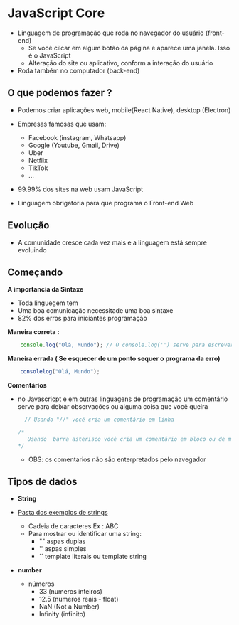 # JavaScript Core

 - Linguagem de programação que roda no navegador do usuário (front-end)
    - Se você cilcar em algum botão da página e aparece uma janela. Isso é o JavaScript
    - Alteração do site ou aplicativo, conform a interação do usuário 
- Roda também no computador (back-end)

## O que podemos fazer ?
- Podemos criar aplicações web, mobile(React Native), desktop (Electron)
- Empresas famosas que usam:
    - Facebook (instagram, Whatsapp)
    - Google (Youtube, Gmail, Drive)
    - Uber
    - Netflix
    - TikTok
    - ...

- 99.99% dos sites na web usam JavaScript
- Linguagem obrigatória para que programa o Front-end Web

## Evolução

- A comunidade cresce cada vez mais e a linguagem está sempre evoluindo


## Começando

 **A importancia da Sintaxe**

- Toda linguegem tem
- Uma boa comunicação necessitade uma boa sintaxe
- 82% dos erros para iniciantes programação

**Maneira correta :** 
```js
    console.log("Olá, Mundo"); // O console.log('') serve para escreveruma mensagem no console do navegador
```

**Maneira errada ( Se esquecer de um ponto sequer o programa da erro)**

```js
    consolelog("Olá, Mundo");
```

**Comentários**
- no Javascricpt e em outras linguagens de programação um comentário serve para deixar observações ou alguma coisa que você queira 
    ```js
      // Usando "//" você cria um comentário em linha 
     ```
    ```js
    /* 
       Usando  barra asterisco você cria um comentário em bloco ou de multiplas linhas
    */
    ``` 
    - OBS: os comentarios não são enterpretados pelo navegador 


## Tipos de dados 


 - **String** 
- [Pasta dos exemplos de strings](/strings)
    - Cadeia de caracteres Ex : ABC
    - Para mostrar ou identificar uma string:
        - "" aspas duplas
        - '' aspas simples
        - ´´ template literals ou template string

- **number**
    - números
        - 33 (numeros inteiros)
        - 12.5 (numeros reais - float)
        - NaN (Not a Number)
        - Infinity (infinito)

